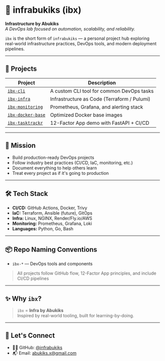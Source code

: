 # 🚀 infrabukiks (ibx)

**Infrastructure by Abukiks**  
_A DevOps lab focused on automation, scalability, and reliability._

`ibx` is the short form of `infrabukiks` — a personal project hub exploring real-world infrastructure practices, DevOps tools, and modern deployment pipelines.

---

## 🧱 Projects

| Project         | Description                                     |
|-----------------|-------------------------------------------------|
| [`ibx-cli`](https://github.com/infrabukiks/ibx-cli) | A custom CLI tool for common DevOps tasks |
| [`ibx-infra`](https://github.com/infrabukiks/ibx-infra) | Infrastructure as Code (Terraform / Pulumi) |
| [`ibx-monitoring`](https://github.com/infrabukiks/ibx-monitoring) | Prometheus, Grafana, and alerting stack |
| [`ibx-docker-base`](https://github.com/infrabukiks/ibx-docker-base) | Optimized Docker base images |
| [`ibx-tasktrackr`](https://github.com/infrabukiks/ibx-tasktrackr) | 12-Factor App demo with FastAPI + CI/CD |

---

## 🎯 Mission

- Build production-ready DevOps projects
- Follow industry best practices (CI/CD, IaC, monitoring, etc.)
- Document everything to help others learn
- Treat every project as if it's going to production

---

## 🛠️ Tech Stack

- **CI/CD:** GitHub Actions, Docker, Trivy
- **IaC:** Terraform, Ansible (future), GitOps
- **Infra:** Linux, NGINX, Render/Fly.io/AWS
- **Monitoring:** Prometheus, Grafana, Loki
- **Languages:** Python, Go, Bash

---

## 📦 Repo Naming Conventions

- `ibx-*` — DevOps tools and components

> All projects follow GitHub flow, 12-Factor App principles, and include CI/CD pipelines

---

## ✨ Why `ibx`?

> `ibx` = **Infra by Abukiks**  
> Inspired by real-world tooling, built for learning-by-doing.

---

## 🔗 Let's Connect

- 👨‍💻 GitHub: [@infrabukiks](https://github.com/infrabukiks)
- 📬 Email: abukiks.x@gmail.com
